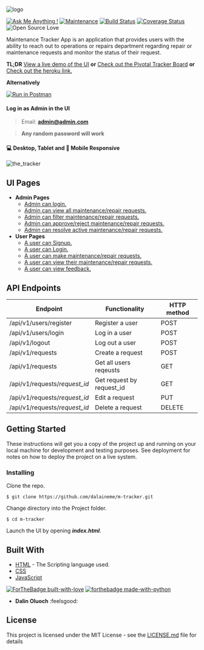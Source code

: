 ![logo](https://user-images.githubusercontent.com/36375214/40588957-3674c082-61ee-11e8-9f24-197d6e2a33a7.png)

[![Ask Me Anything !](https://img.shields.io/badge/Ask%20me-anything-1abc9c.svg)](https://github.com/dcDalin) [![Maintenance](https://img.shields.io/badge/Maintained%3F-no-red.svg)](https://github.com/dalaineme/m-tracker/commits/master) [![Build Status](https://travis-ci.org/dalaineme/m-tracker.svg?branch=develop-api)](https://travis-ci.org/dalaineme/m-tracker) [![Coverage Status](https://coveralls.io/repos/github/dalaineme/m-tracker/badge.svg?branch=develop-api)](https://coveralls.io/github/dalaineme/m-tracker?branch=develop-api) ![Open Source Love](https://github.com/dalaineme/m-tracker/blob/master/LICENSE)

Maintenance Tracker App is an application that provides users with the ability to reach out to operations or repairs department regarding repair or maintenance requests and monitor the status of their request.

**TL;DR** [View a live demo of the UI](https://dalaineme.github.io/m-tracker/) **or** [Check out the Pivotal Tracker Board](https://www.pivotaltracker.com/n/projects/2173228) **or** [Check out the heroku link.](https://dc-the-m-tracker.herokuapp.com)

**Alternatively**

[![Run in Postman](https://run.pstmn.io/button.svg)](https://app.getpostman.com/run-collection/db37933ddba8804541dd)

#### Log in as Admin in the UI

> Email: **admin@admin.com**

> **Any random password will work**

#### :computer: Desktop, Tablet and :iphone: Mobile Responsive

![the_tracker](https://user-images.githubusercontent.com/36375214/40584974-6ae25d60-61b3-11e8-93a3-ec4c17f45076.gif)

## UI Pages

* **Admin Pages**
  * [Admin can login.](https://dalaineme.github.io/m-tracker/UI/login.html)
  * [Admin can view all maintenance/repair requests.](https://dalaineme.github.io/m-tracker/UI/admin/index.html)
  * [Admin can filter maintenance/repair requests.](https://dalaineme.github.io/m-tracker/UI/admin/index.html)
  * [Admin can approve/reject maintenance/repair requests.](https://dalaineme.github.io/m-tracker/UI/admin/index.html)
  * [Admin can resolve active maintenance/repair requests.](https://dalaineme.github.io/m-tracker/UI/admin/index.html)
* **User Pages**
  * [A user can Signup.](https://dalaineme.github.io/m-tracker/UI/signup.html)
  * [A user can Login.](https://dalaineme.github.io/m-tracker/UI/login.html)
  * [A user can make maintenance/repair requests.](https://dalaineme.github.io/m-tracker/UI/user/index.html)
  * [A user can view their maintenance/repair requests.](https://dalaineme.github.io/m-tracker/UI/user/index.html)
  * [A user can view feedback.](https://dalaineme.github.io/m-tracker/UI/user/index.html)

## API Endpoints

| Endpoint                      | Functionality             | HTTP method |
| ----------------------------- | ------------------------- | ----------- |
| /api/v1/users/register        | Register a user           | POST        |
| /api/v1/users/login           | Log in a user             | POST        |
| /api/v1/logout                | Log out a user            | POST        |
| /api/v1/requests              | Create a request          | POST        |
| /api/v1/requests              | Get all users reqeusts    | GET         |
| /api/v1/requests/_request_id_ | Get request by request_id | GET         |
| /api/v1/requests/_request_id_ | Edit a request            | PUT         |
| /api/v1/requests/_request_id_ | Delete a request          | DELETE      |

## Getting Started

These instructions will get you a copy of the project up and running on your local machine for development and testing purposes. See deployment for notes on how to deploy the project on a live system.

### Installing

Clone the repo.

```
$ git clone https://github.com/dalaineme/m-tracker.git
```

Change directory into the Project folder.

```
$ cd m-tracker
```

Launch the UI by opening **_index.html_**.

## Built With

* [HTML](https://www.w3.org/html/) - The Scripting language used.
* [CSS](https://www.w3.org/Style/CSS/Overview.en.html)
* [JavaScript](https://developer.mozilla.org/bm/docs/Web/JavaScript/)

[![ForTheBadge built-with-love](http://ForTheBadge.com/images/badges/built-with-love.svg)](https://github.com/dalaineme) [![forthebadge made-with-python](http://ForTheBadge.com/images/badges/made-with-python.svg)](https://www.python.org/)

* **Dalin Oluoch** :feelsgood:

## License

This project is licensed under the MIT License - see the [LICENSE.md](https://github.com/dalaineme/m-tracker/blob/master/LICENSE) file for details
